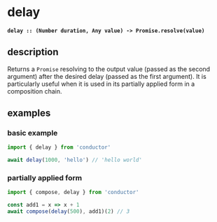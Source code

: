 # delay

**`delay :: (Number duration, Any value) -> Promise.resolve(value)`**

## description

Returns a `Promise` resolving to the output value \(passed as the second argument\) after the desired delay \(passed as the first argument\). It is particularly useful when it is used in its partially applied form in a composition chain.

## examples

### basic example

```javascript
import { delay } from 'conductor'

await delay(1000, 'hello') // 'hello world'
```

### partially applied form

```javascript
import { compose, delay } from 'conductor'

const add1 = x => x + 1
await compose(delay(500), add1)(2) // 3
```

